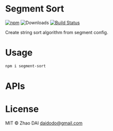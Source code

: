 # Segment Sort

<!--
First publish:

```sh
npm publish --access public
```
-->

[![npm](https://img.shields.io/npm/v/segment-sort.svg)](https://www.npmjs.com/package/segment-sort)
![Downloads](https://img.shields.io/npm/dm/segment-sort.svg)
[![Build Status](https://github.com/daidodo/segment-sort/actions/workflows/node.js.yml/badge.svg)](https://github.com/daidodo/segment-sort/actions)

Create string sort algorithm from segment config.

# Usage

```sh
npm i segment-sort
```

# APIs

# License

MIT © Zhao DAI <daidodo@gmail.com>
